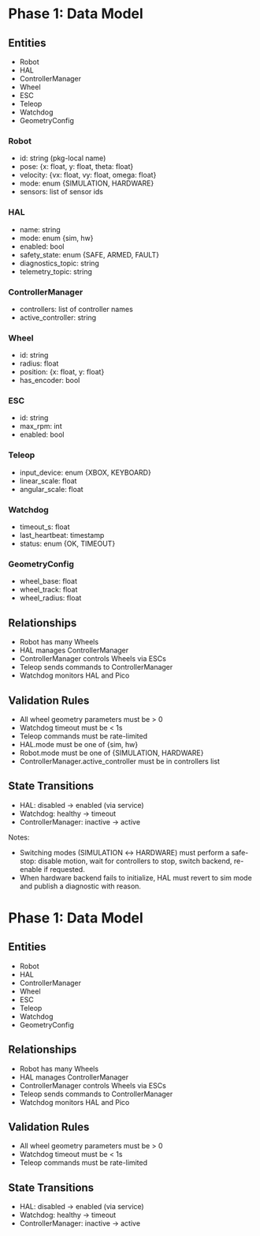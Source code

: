 # Phase 1: Data Model

## Entities
- Robot
- HAL
- ControllerManager
- Wheel
- ESC
- Teleop
- Watchdog
- GeometryConfig

### Robot
- id: string (pkg-local name)
- pose: {x: float, y: float, theta: float}
- velocity: {vx: float, vy: float, omega: float}
- mode: enum {SIMULATION, HARDWARE}
- sensors: list of sensor ids

### HAL
- name: string
- mode: enum {sim, hw}
- enabled: bool
- safety_state: enum {SAFE, ARMED, FAULT}
- diagnostics_topic: string
- telemetry_topic: string

### ControllerManager
- controllers: list of controller names
- active_controller: string

### Wheel
- id: string
- radius: float
- position: {x: float, y: float}
- has_encoder: bool

### ESC
- id: string
- max_rpm: int
- enabled: bool

### Teleop
- input_device: enum {XBOX, KEYBOARD}
- linear_scale: float
- angular_scale: float

### Watchdog
- timeout_s: float
- last_heartbeat: timestamp
- status: enum {OK, TIMEOUT}

### GeometryConfig
- wheel_base: float
- wheel_track: float
- wheel_radius: float

## Relationships
- Robot has many Wheels
- HAL manages ControllerManager
- ControllerManager controls Wheels via ESCs
- Teleop sends commands to ControllerManager
- Watchdog monitors HAL and Pico

## Validation Rules
- All wheel geometry parameters must be > 0
- Watchdog timeout must be < 1s
- Teleop commands must be rate-limited
- HAL.mode must be one of {sim, hw}
- Robot.mode must be one of {SIMULATION, HARDWARE}
- ControllerManager.active_controller must be in controllers list

## State Transitions
- HAL: disabled → enabled (via service)
- Watchdog: healthy → timeout
- ControllerManager: inactive → active

Notes:
- Switching modes (SIMULATION ↔ HARDWARE) must perform a safe-stop: disable motion, wait for controllers to stop, switch backend, re-enable if requested.
- When hardware backend fails to initialize, HAL must revert to sim mode and publish a diagnostic with reason.
# Phase 1: Data Model

## Entities
- Robot
- HAL
- ControllerManager
- Wheel
- ESC
- Teleop
- Watchdog
- GeometryConfig

## Relationships
- Robot has many Wheels
- HAL manages ControllerManager
- ControllerManager controls Wheels via ESCs
- Teleop sends commands to ControllerManager
- Watchdog monitors HAL and Pico

## Validation Rules
- All wheel geometry parameters must be > 0
- Watchdog timeout must be < 1s
- Teleop commands must be rate-limited

## State Transitions
- HAL: disabled → enabled (via service)
- Watchdog: healthy → timeout
- ControllerManager: inactive → active
